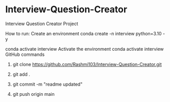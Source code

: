 # Interview-Question-Creator
Interview Question Creator Project

How to run:
Create an environment
conda create -n interview python=3.10 -y


conda activate interview
Activate the environment
conda activate interview
GitHub commands
1. git clone https://github.com/Rashmi103/Interview-Question-Creator.git

2. git add .

3. git commit -m "readme updated"

4. git push origin main